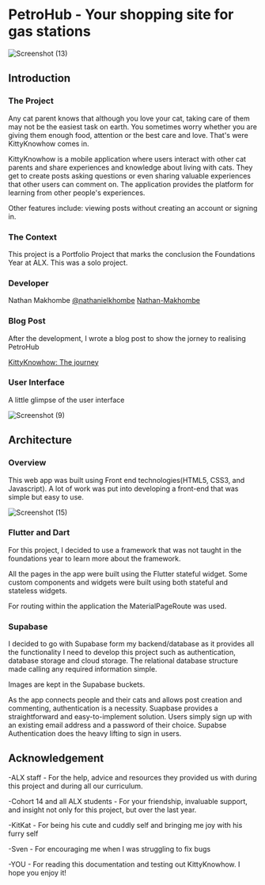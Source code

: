 # PetroHub - Your shopping site for gas stations
![Screenshot (13)](https://github.com/nathankuts/PetroHub/assets/158057320/7756b868-d458-4620-8231-10846dfc488e)

## Introduction

### The Project
Any cat parent knows that although you love your cat, taking care of them may not be the easiest task on earth. You sometimes worry whether you are giving them enough food, attention or the best care and love. That's were KittyKnowhow comes in.

KittyKnowhow is a mobile application where users interact with other cat parents and share experiences and knowledge about living with cats. They get to create posts asking questions or even sharing valuable experiences that other users can comment on. The application provides the platform for learning from other people's experiences.

Other features include: viewing posts without creating an account or signing in.

### The Context
This project is a Portfolio Project that marks the conclusion the Foundations Year at ALX. This was a solo project.

### Developer
Nathan Makhombe [@nathanielkhombe](https://twitter.com/nathanielkhombe)    [Nathan-Makhombe](https://www.linkedin.com/in/nathan-makhombe-4663582a7/)

### Blog Post
After the development, I wrote a blog post to show the jorney to realising PetroHub

[KittyKnowhow: The journey](https://medium.com/@dillysannan/kittyknowhow-the-journey-b7cddcbb8453)

### User Interface
A little glimpse of the user interface

![Screenshot (9)](https://github.com/nathankuts/PetroHub/assets/158057320/6ca1f6a6-9269-4c8d-aefa-060a8f954cbe)



## Architecture
### Overview
This web app was built using Front end technologies(HTML5, CSS3, and Javascript). A lot of work was put into developing a front-end that was simple but easy to use. 

![Screenshot (15)](https://github.com/nathankuts/PetroHub/assets/158057320/8aedc83b-efd3-435e-97c4-5e7d3abb1a95)

### Flutter and Dart
For this project, I decided to use a framework that was not taught in the foundations year to learn more about the framework. 

All the pages in the app were built using the Flutter stateful widget. Some custom components and widgets were built using both stateful and stateless widgets.

For routing within the application the MaterialPageRoute was used.

### Supabase
I decided to go with Supabase form my backend/database as it provides all the functionality I need to develop this project such as authentication, database storage and cloud storage. The relational database structure made calling any required information simple.

Images are kept in the Supabase buckets.

As the app connects people and their cats and allows post creation and commenting, authentication is a necessity. Suapbase provides a straightforward and easy-to-implement solution. Users simply sign up with an existing email address and a password of their choice. Supabse Authentication does the heavy lifting to sign in users.

## Acknowledgement
-ALX staff - For the help, advice and resources they provided us with during this project and during all our curriculum.

-Cohort 14 and all ALX students - For your friendship, invaluable support, and insight not only for this project, but over the last year.

-KitKat - For being his cute and cuddly self and bringing me joy with his furry self

-Sven - For encouraging me when I was struggling to fix bugs

-YOU - For reading this documentation and testing out KittyKnowhow. I hope you enjoy it!
